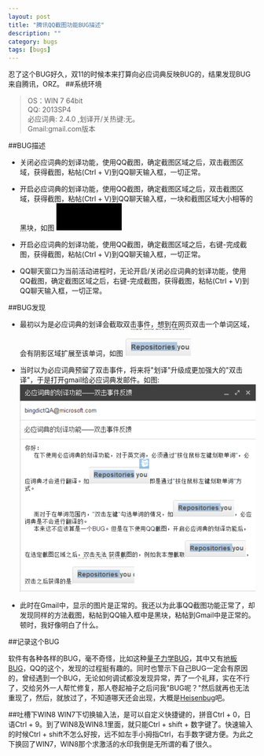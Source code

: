 ```yaml
---
layout: post
title: "腾讯QQ截图功能BUG描述"
description: ""
category: bugs
tags: [bugs]
---
```


忍了这个BUG好久，双11的时候本来打算向必应词典反映BUG的，结果发现BUG来自腾讯，ORZ。
##系统环境
> OS：WIN 7 64bit  
> QQ: 2013SP4  
> 必应词典: 2.4.0  ,划译开/关热键:无。  
> Gmail:gmail.com版本  

##BUG描述

* 关闭必应词典的划译功能，使用QQ截图，确定截图区域之后，双击截图区域，获得截图，粘帖(Ctrl + V)到QQ聊天输入框，一切正常。

* 开启必应词典的划译功能，使用QQ截图，确定截图区域之后，双击截图区域，获得截图，粘帖(Ctrl + V)到QQ聊天输入框，一块和截图区域大小相等的黑块，如图
  ![black.jpg](/assets/images/bugs/black.jpg)

* 开启必应词典的划译功能，使用QQ截图，确定截图区域之后，右键-完成截图，获得截图，粘帖(Ctrl + V)到QQ聊天输入框，一切正常。

* QQ聊天窗口为当前活动进程时，无论开启/关闭必应词典的划译功能，使用QQ截图，确定截图区域之后，右键-完成截图，获得截图，粘帖(Ctrl + V)到QQ聊天输入框，一切正常。

##BUG发现

* 最初以为是必应词典的划译会截取双击事件，想到在网页双击一个单词区域，会有阴影区域扩展至该单词，如图 ![doubleclick.jpg](/assets/images/bugs/doubleclick.jpg)

* 当时以为必应词典预留了双击事件，将来将"划译"升级成更加强大的"双击译"，于是打开gmail给必应词典发邮件。如图: 
  ![email.png](/assets/images/bugs/email.png)

* 此时在Gmail中，显示的图片是正常的。我还以为此事QQ截图功能正常了，却发现同样的方法截图，粘帖到QQ输入框中是黑块，粘帖到Gmail中是正常的。顿时，我好像明白了什么。

##记录这个BUG

软件有各种各样的BUG，毫不奇怪，比如这种[量子力学BUG](http://ruby-china.org/topics/15510)，其中又有[地板BUG](http://www.linuxeden.com/html/itnews/20110117/106376.html)，QQ的这个，发现的过程挺有趣的。同时也警示下自己BUG一定会有原因的，曾经遇到一个BUG，无论如何调试都没发现异常，弄了一个礼拜，实在不行了，交给另外一人帮忙修复，那人卷起袖子之后问我"BUG呢？"然后就再也无法重现了，然后，就放过了，不知道哪天还会出现，大概是[Heisenbug](http://en.wikipedia.org/wiki/Heisenbug)吧。

##吐槽下WIN8
WIN7下切换输入法，是可以自定义快捷键的，拼音Ctrl + 0，日语Ctrl + 9。到了WIN8及WIN8.1里面，就只能Ctrl + shift + 数字键了。快速输入的时候Ctrl + shift不怎么好按，远不如左手小拇指Ctrl，右手数字键方便。为此之下换回了WIN7，WIN8那个求激活的水印我倒是无所谓的看了很久。




